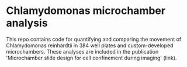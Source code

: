 # Chlamydomonas microchamber analysis

This repo contains code for quantifying and comparing the movement of Chlamydomonas reinhardtii in 384 well plates and custom-developed microchambers. These analyses are included in the publication 'Microchamber slide design for cell confinement during imaging' (link).

